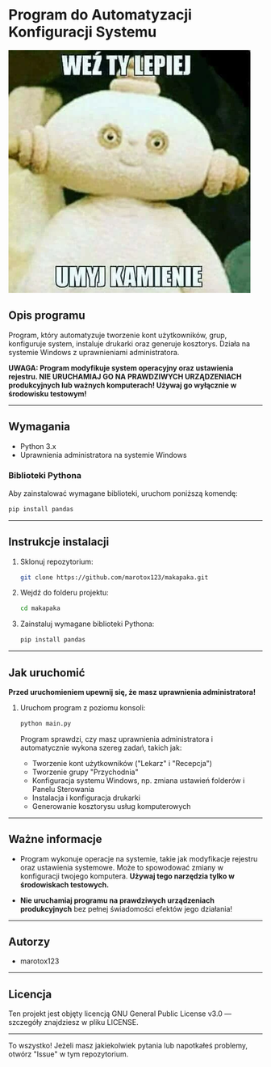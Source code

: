 
# Program do Automatyzacji Konfiguracji Systemu

![Logo programu](logo.png)

## Opis programu

Program, który automatyzuje tworzenie kont użytkowników, grup, konfiguruje system, instaluje drukarki oraz generuje kosztorys. Działa na systemie Windows z uprawnieniami administratora.

**UWAGA: Program modyfikuje system operacyjny oraz ustawienia rejestru. NIE URUCHAMIAJ GO NA PRAWDZIWYCH URZĄDZENIACH produkcyjnych lub ważnych komputerach! Używaj go wyłącznie w środowisku testowym!**

---

## Wymagania

- Python 3.x
- Uprawnienia administratora na systemie Windows

### Biblioteki Pythona

Aby zainstalować wymagane biblioteki, uruchom poniższą komendę:

```bash
pip install pandas
```

---

## Instrukcje instalacji

1. Sklonuj repozytorium:

   ```bash
   git clone https://github.com/marotox123/makapaka.git
   ```

2. Wejdź do folderu projektu:

   ```bash
   cd makapaka
   ```

3. Zainstaluj wymagane biblioteki Pythona:

   ```bash
   pip install pandas
   ```

---

## Jak uruchomić

**Przed uruchomieniem upewnij się, że masz uprawnienia administratora!**

1. Uruchom program z poziomu konsoli:

   ```bash
   python main.py
   ```

   Program sprawdzi, czy masz uprawnienia administratora i automatycznie wykona szereg zadań, takich jak:
   - Tworzenie kont użytkowników ("Lekarz" i "Recepcja")
   - Tworzenie grupy "Przychodnia"
   - Konfiguracja systemu Windows, np. zmiana ustawień folderów i Panelu Sterowania
   - Instalacja i konfiguracja drukarki
   - Generowanie kosztorysu usług komputerowych

---

## Ważne informacje

- Program wykonuje operacje na systemie, takie jak modyfikacje rejestru oraz ustawienia systemowe. Może to spowodować zmiany w konfiguracji twojego komputera. **Używaj tego narzędzia tylko w środowiskach testowych.**
  
- **Nie uruchamiaj programu na prawdziwych urządzeniach produkcyjnych** bez pełnej świadomości efektów jego działania!

---

## Autorzy

- marotox123

---

## Licencja

Ten projekt jest objęty licencją GNU General Public License v3.0 — szczegóły znajdziesz w pliku LICENSE.

---

To wszystko! Jeżeli masz jakiekolwiek pytania lub napotkałeś problemy, otwórz "Issue" w tym repozytorium.
